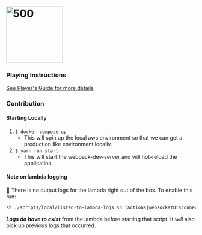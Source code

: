 # <img src="https://user-images.githubusercontent.com/13893942/74079704-aceead80-4a00-11ea-90ce-a1235973518c.png" width="150" alt="500"/>

### Playing Instructions

[See Player's Guide for more details](https://github.com/kirbyjs/500/blob/master/docs/PLAYERS_GUIDE.md)

### Contribution
#### Starting Locally

1. `$ docker-compose up`
    - This will spin up the local aws environment so that we can get a production like environment locally.
1. `$ yarn run start`
    - This will start the webpack-dev-server and will hot-reload the application

#### Note on lambda logging
:notebook: There is no output logs for the lambda right out of the box. To enable this run: 

```bash
sh ./scripts/local/listen-to-lambda-logs.sh [actions|websocketDisconnection] # Note "actions" or "websocket" are the lambdas that exist in this repo. 
```

***Logs do have to exist*** from the lambda before starting that script. It _will_ also pick up previous logs that occurred. 
